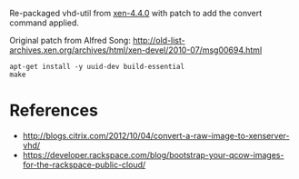 Re-packaged vhd-util from [xen-4.4.0](http://bits.xensource.com/oss-xen/release/4.4.0/xen-4.4.0.tar.gz) with patch to add the convert command applied.

Original patch from Alfred Song: http://old-list-archives.xen.org/archives/html/xen-devel/2010-07/msg00694.html

```
apt-get install -y uuid-dev build-essential
make

```

# References

* http://blogs.citrix.com/2012/10/04/convert-a-raw-image-to-xenserver-vhd/
* https://developer.rackspace.com/blog/bootstrap-your-qcow-images-for-the-rackspace-public-cloud/
